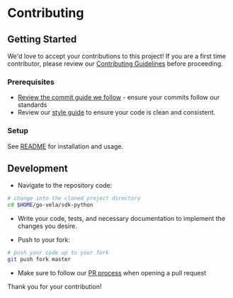 # Contributing

## Getting Started

We'd love to accept your contributions to this project! If you are a first time contributor, please review our [Contributing Guidelines](https://go-vela.github.io/docs/community/contributing_guidelines/) before proceeding.


### Prerequisites

* [Review the commit guide we follow](https://chris.beams.io/posts/git-commit/#seven-rules) - ensure your commits follow our standards
* Review our [style guide](https://go-vela.github.io/docs/community/contributing_guidelines/#style-guide) to ensure your code is clean and consistent.

### Setup

See [README](../README.md) for installation and usage.

## Development

* Navigate to the repository code:

```bash
# change into the cloned project directory
cd $HOME/go-vela/sdk-python
```

* Write your code, tests, and necessary documentation to implement the changes you desire.

* Push to your fork:

```bash
# push your code up to your fork
git push fork master
```

* Make sure to follow our [PR process](https://go-vela.github.io/docs/community/contributing_guidelines/#development-workflow) when opening a pull request

Thank you for your contribution!